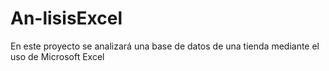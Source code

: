 # An-lisisExcel
En este proyecto se analizará una base de datos de una tienda mediante el uso de Microsoft Excel
